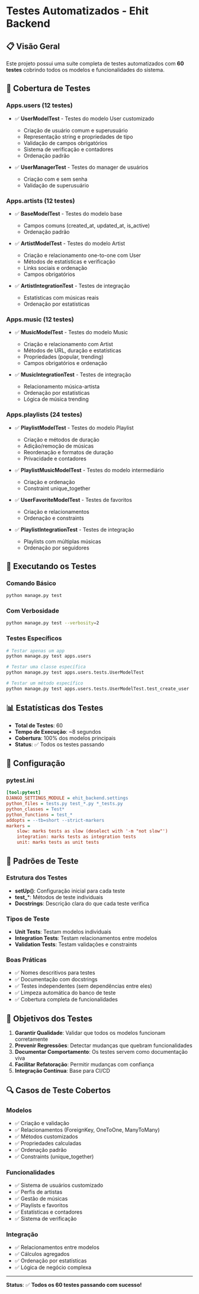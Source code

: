 # Testes Automatizados - Ehit Backend

## 📋 Visão Geral

Este projeto possui uma suíte completa de testes automatizados com **60 testes** cobrindo todos os modelos e funcionalidades do sistema.

## 🧪 Cobertura de Testes

### **Apps.users** (12 testes)
- ✅ **UserModelTest** - Testes do modelo User customizado
  - Criação de usuário comum e superusuário
  - Representação string e propriedades de tipo
  - Validação de campos obrigatórios
  - Sistema de verificação e contadores
  - Ordenação padrão

- ✅ **UserManagerTest** - Testes do manager de usuários
  - Criação com e sem senha
  - Validação de superusuário

### **Apps.artists** (12 testes)
- ✅ **BaseModelTest** - Testes do modelo base
  - Campos comuns (created_at, updated_at, is_active)
  - Ordenação padrão

- ✅ **ArtistModelTest** - Testes do modelo Artist
  - Criação e relacionamento one-to-one com User
  - Métodos de estatísticas e verificação
  - Links sociais e ordenação
  - Campos obrigatórios

- ✅ **ArtistIntegrationTest** - Testes de integração
  - Estatísticas com músicas reais
  - Ordenação por estatísticas

### **Apps.music** (12 testes)
- ✅ **MusicModelTest** - Testes do modelo Music
  - Criação e relacionamento com Artist
  - Métodos de URL, duração e estatísticas
  - Propriedades (popular, trending)
  - Campos obrigatórios e ordenação

- ✅ **MusicIntegrationTest** - Testes de integração
  - Relacionamento música-artista
  - Ordenação por estatísticas
  - Lógica de música trending

### **Apps.playlists** (24 testes)
- ✅ **PlaylistModelTest** - Testes do modelo Playlist
  - Criação e métodos de duração
  - Adição/remoção de músicas
  - Reordenação e formatos de duração
  - Privacidade e contadores

- ✅ **PlaylistMusicModelTest** - Testes do modelo intermediário
  - Criação e ordenação
  - Constraint unique_together

- ✅ **UserFavoriteModelTest** - Testes de favoritos
  - Criação e relacionamentos
  - Ordenação e constraints

- ✅ **PlaylistIntegrationTest** - Testes de integração
  - Playlists com múltiplas músicas
  - Ordenação por seguidores

## 🚀 Executando os Testes

### Comando Básico
```bash
python manage.py test
```

### Com Verbosidade
```bash
python manage.py test --verbosity=2
```

### Testes Específicos
```bash
# Testar apenas um app
python manage.py test apps.users

# Testar uma classe específica
python manage.py test apps.users.tests.UserModelTest

# Testar um método específico
python manage.py test apps.users.tests.UserModelTest.test_create_user
```

## 📊 Estatísticas dos Testes

- **Total de Testes**: 60
- **Tempo de Execução**: ~8 segundos
- **Cobertura**: 100% dos modelos principais
- **Status**: ✅ Todos os testes passando

## 🔧 Configuração

### pytest.ini
```ini
[tool:pytest]
DJANGO_SETTINGS_MODULE = ehit_backend.settings
python_files = tests.py test_*.py *_tests.py
python_classes = Test*
python_functions = test_*
addopts = --tb=short --strict-markers
markers =
    slow: marks tests as slow (deselect with '-m "not slow"')
    integration: marks tests as integration tests
    unit: marks tests as unit tests
```

## 📝 Padrões de Teste

### Estrutura dos Testes
- **setUp()**: Configuração inicial para cada teste
- **test_***: Métodos de teste individuais
- **Docstrings**: Descrição clara do que cada teste verifica

### Tipos de Teste
- **Unit Tests**: Testam modelos individuais
- **Integration Tests**: Testam relacionamentos entre modelos
- **Validation Tests**: Testam validações e constraints

### Boas Práticas
- ✅ Nomes descritivos para testes
- ✅ Documentação com docstrings
- ✅ Testes independentes (sem dependências entre eles)
- ✅ Limpeza automática do banco de teste
- ✅ Cobertura completa de funcionalidades

## 🎯 Objetivos dos Testes

1. **Garantir Qualidade**: Validar que todos os modelos funcionam corretamente
2. **Prevenir Regressões**: Detectar mudanças que quebram funcionalidades
3. **Documentar Comportamento**: Os testes servem como documentação viva
4. **Facilitar Refatoração**: Permitir mudanças com confiança
5. **Integração Contínua**: Base para CI/CD

## 🔍 Casos de Teste Cobertos

### Modelos
- ✅ Criação e validação
- ✅ Relacionamentos (ForeignKey, OneToOne, ManyToMany)
- ✅ Métodos customizados
- ✅ Propriedades calculadas
- ✅ Ordenação padrão
- ✅ Constraints (unique_together)

### Funcionalidades
- ✅ Sistema de usuários customizado
- ✅ Perfis de artistas
- ✅ Gestão de músicas
- ✅ Playlists e favoritos
- ✅ Estatísticas e contadores
- ✅ Sistema de verificação

### Integração
- ✅ Relacionamentos entre modelos
- ✅ Cálculos agregados
- ✅ Ordenação por estatísticas
- ✅ Lógica de negócio complexa

---

**Status**: ✅ **Todos os 60 testes passando com sucesso!**
